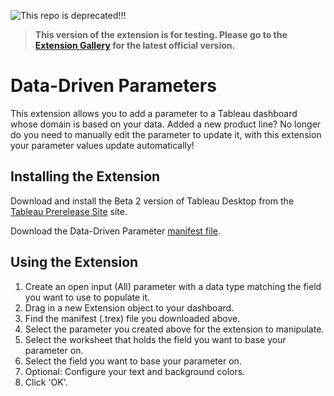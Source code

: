 ![This repo is deprecated!!!](https://img.shields.io/badge/Status-Deprecated-Red)
>**This version of the extension is for testing. Please go to the [Extension Gallery](https://extensiongallery.tableau.com/products/27) for the latest official version.**

# Data-Driven Parameters
This extension allows you to add a parameter to a Tableau dashboard whose domain is based on your data. Added a new product line? No longer do you need to manually edit the parameter to update it, with this extension your parameter values update automatically!

## Installing the Extension

Download and install the Beta 2 version of Tableau Desktop from the [Tableau Prerelease Site](https://prerelease.tableau.com) site. 

Download the Data-Driven Parameter [manifest file](https://keshiarose.github.io/Date-Updater-React/DateUpdater.trex). 

## Using the Extension
1. Create an open input (All) parameter with a data type matching the field you want to use to populate it.
2. Drag in a new Extension object to your dashboard.
3. Find the manifest (.trex) file you downloaded above.
4. Select the parameter you created above for the extension to manipulate.
5. Select the worksheet that holds the field you want to base your parameter on.
6. Select the field you want to base your parameter on.
7. Optional: Configure your text and background colors.
8. Click 'OK'.
